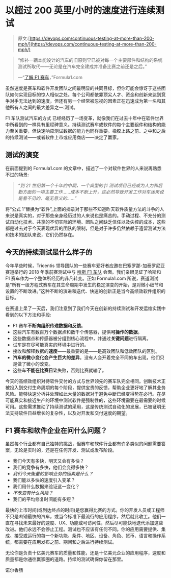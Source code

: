 # 以超过 200 英里/小时的速度进行连续测试

> 原文:[https://devops.com/continuous-testing-at-more-than-200-mph/](https://devops.com/continuous-testing-at-more-than-200-mph/)

> “修补一辆本能设计的汽车的旧原则早已被对每一个主要部件和结构的系统测试所取代——无论是在汽车完全建成并准备比赛之前还是之后。”
> 
> —“[了解 F1 赛车](https://www.formula1.com/en/championship/inside-f1/understanding-f1-racing.html)，”Formula1.com

虽然速度是赛车和软件开发团队之间最明显的共同目标，但你可能会惊讶于这些团队如何实现目标的惊人相似之处。每个公司都依靠顶尖人才、资金和创新来达到竞争对手无法达到的速度，但还有另一个经常被忽视的因素正在迅速成为第一名和其他所有人之间的最大差异之一:测试。

F1 车队测试汽车的方式 已经经历了一场变革，就像我们在过去十年中在软件世界中所看到的一样具有里程碑意义。持续测试赛车或软件的每个主要组件和结构的能力至关重要，但快速响应测试数据的能力也同样重要。橡胶上路之前、之中和之后的持续测试——或者软件上市或应用商店——决定了赢家。

## **测试的演变**

在前面提到的 Formula1.com 的文章中，描述了一个对软件世界的人来说再熟悉不过的场景:

> *“到 21 世纪第一个十年的中期，一个典型的 f1 测试项目已经成为人力和后勤方面的一项主要工作……成本不断上升，这必然导致开发工作对车迷来说是看不见的、毫无意义的……”*

将“公式 1”替换为“软件”,上面的摘录对于那些不知道昨天软件质量方法的斗争的人来说是真实的，对于那些亲身经历过的人来说也是痛苦的。手动过程、不充分的测试自动化技术、共享的不切实际的环境、团队之间缺乏信任以及失控的成本，这些都是过去对于今天表现优异的团队的限制，但是对于许多仍然依赖于遗留测试方法和技术的团队来说，它们仍然存在。

## **今天的持续测试是什么样子的**

今年早些时候，Tricentis 领导团队的一些赛车爱好者应邀在巴塞罗那-加泰罗尼亚赛道举行的 2018 年季前赛测试中与 [哈斯 F1 车队](https://www.haasf1team.com/) 会面。我们亲眼见证了哈斯和 F1 赛车作为一个整体所经历的非凡转变。正如 Formula1.com 所说，赛道测试是“所有一级方程式赛车在其生命周期中发生的稳定演变的开始，是对微小细节和设置的不断改进。”这种不断的演进和迭代、快速的创新正是当今高绩效软件组织的目标。

在赛道上呆了一天后，我们注意到了我们今天在创新的持续测试和开发运维实践中看到的以下方法和手段:

*   F1 赛车**不断向组织传递数据和反馈**。
*   这些汽车有数百万个数据点和数千个传感器，提供**可操作的数据**。
*   这些数据点和传感器被分组到核心流程中，并通过**关键问题**进行隔离。
*   试车是在尽可能真实的环境中进行的。
*   接收和解释数据的**速度**——最重要的是——是高效团队和低效团队的区别。
*   **汽车的微小变化会产生巨大的差异**。没有人会开着完全不同的车出现，他们只是做了微小的改变。
*   这些车**不能在比赛日让**失败，否则比赛就输了。

今天的高绩效组织对待软件交付的方式与世界领先的赛车队完全相同。创新技术正被投入到交付生命周期的每个阶段，提供宝贵的反馈，帮助企业更好地了解其业务风险。能够快速分析并处理如此大量的数据对于避免中断已经变得势在必行。在尽可能真实和接近生产的环境中测试软件是强制性的，这些环境需要在最需要的时候可用。这些需求推动了持续测试的采用，这是传统测试自动化的发展，已被证明无法支持软件日益增长的复杂性，以及对开发和交付速度的期望。

## **F1 赛车和软件企业在问什么问题？**

虽然每个行业都有自己独特的挑战，但赛车和软件行业都有许多类似的问题需要答案，无论是实时的，还是在任何开发、测试或发布阶段。

*   我们今天有多快，明天又会有多快？
*   我们的竞争有多快，他们会变得多快？
*   *我们今天衡量的影响业务的因素是什么？*
*   我们能以多快的速度引入变革？
*   我们用什么数据来验证这一变化？
*   *不改变有什么风险？*
*   我们的平均修复时间能有多短？

最快的上市时间(或到达终点的时间)是您赢得比赛的方式。你的开发人员或工程师不只是*制造*最快的汽车，或当今标准下最流行的应用程序，然后就此收工。他们一直在寻找未来最好的速度、UX、功能或可访问性，然后尽可能快地迭代添加这些改进。他们永远不会停止工程。测试也不应该有任何不同。你的应用需要提供、集成、接受或运行的每一个新功能、条件、地区、设备、角色、货币、语言和操作系统，都需要在应用发布之前、期间和之后进行持续测试。

无论你是负责十亿美元赛车的质量和性能，还是十亿美元企业的应用程序，速度和质量都是你通往赢家圈的道路。持续的测试确保你留在那里。

诺尔香肠